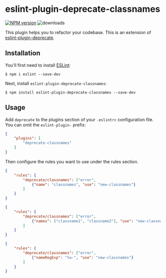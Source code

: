 # eslint-plugin-deprecate-classnames

[![NPM version](http://img.shields.io/npm/v/eslint-plugin-deprecate-classnames.svg)](https://www.npmjs.com/package/eslint-plugin-deprecate-classnames)
![downloads](https://img.shields.io/npm/dm/eslint-plugin-deprecate-classnames.svg)

This plugin helps you to refactor your codebase. This is an extension of [eslint-plugin-deprecate](https://github.com/AlexMost/eslint-plugin-deprecate).

## Installation

You'll first need to install [ESLint](http://eslint.org):

```
$ npm i eslint --save-dev
```

Next, install `eslint-plugin-deprecate-classnames`:

```
$ npm install eslint-plugin-deprecate-classnames --save-dev
```

## Usage

Add `deprecate` to the plugins section of your `.eslintrc` configuration file. You can omit the `eslint-plugin-` prefix:

```json
{
    "plugins": [
        "deprecate-classnames"
    ]
}
```

Then configure the rules you want to use under the rules section.

```json
{
    "rules": {
        "deprecate/classnames": ["error",
            {"name": "classnames", "use": "new-classnames"}
        ]
    }
}
```

```json
{
    "rules": {
        "deprecate/classnames": ["error",
            {"names": ["classname1", "classname2"], "use": "new-classnames"}
        ]
    }
}
```

```json
{
    "rules": {
        "deprecate/classnames": ["error",
            {"nameRegExp": "tw-", "use": "new-classnames"}
        ]
    }
}
```
